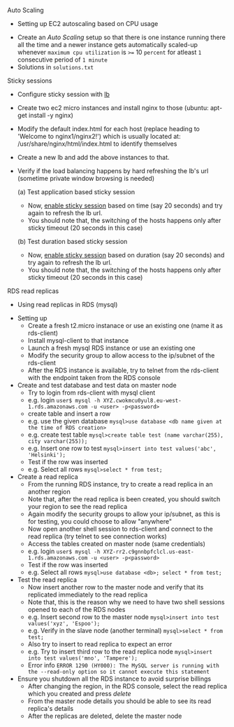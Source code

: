Auto Scaling
* Setting up EC2 autoscaling based on CPU usage
 - Create an _Auto Scaling_ setup so that there is one instance running there all the time and a newer instance gets automatically scaled-up whenever `maximum cpu utilization` is `>=` 10 `percent` for atleast `1` consecutive period of `1 minute`
 - Solutions in `solutions.txt`
 
Sticky sessions
* Configure sticky session with [lb](http://docs.aws.amazon.com/ElasticLoadBalancing/latest/DeveloperGuide/elb-sticky-sessions.html)
 - Create two ec2 micro instances and install nginx to those (ubuntu: apt-get install -y nginx)
 - Modify the default index.html for each host (replace heading to 'Welcome to nginx1/nginx2!') which is usually located at: /usr/share/nginx/html/index.html to identify themselves
 - Create a new lb and add the above instances to that.
 - Verify if the load balancing happens by hard refreshing the lb's url (sometime private window browsing is needed)

     (a) Test application based sticky session
   - Now, [enable sticky session](http://docs.aws.amazon.com/ElasticLoadBalancing/latest/DeveloperGuide/elb-sticky-sessions.html) based on time (say 20 seconds) and try again to refresh the lb url.
    - You should note that, the switching of the hosts happens only after sticky timeout (20 seconds in this case)

     (b) Test duration based sticky session
   - Now, [enable sticky session](http://docs.aws.amazon.com/ElasticLoadBalancing/latest/DeveloperGuide/elb-sticky-sessions.html) based on duration (say 20 seconds) and try again to refresh the lb url.
    - You should note that, the switching of the hosts happens only after sticky timeout (20 seconds in this case)
 
RDS read replicas
* Using read replicas in RDS (mysql)
 - Setting up
   - Create a fresh t2.micro instanace or use an existing one (name it as rds-client)
    - Install mysql-client to that instance
    - Launch a fresh mysql RDS instance or use an existing one
    - Modify the security group to allow access to the ip/subnet of the rds-client
    - After the RDS instance is available, try to telnet from the rds-client with the endpoint taken from the RDS console
 - Create and test database and test data on master node
    - Try to login from rds-client with mysql client
    - e.g. login `user$ mysql -h XYZ.cwokmcu0yul8.eu-west-1.rds.amazonaws.com -u <user> -p<password>`
    - create table and insert a row
    - e.g. use the given database `mysql>use database <db name given at the time of RDS creation>` 
    - e.g. create test table `mysql>create table test (name varchar(255), city varchar(255));`
    - e.g. Insert one row to test `mysql>insert into test values('abc', 'Helsinki');`
    - Test if the row was inserted
    - e.g. Select all rows `mysql>select * from test;`
 - Create a read replica
    - From the running RDS instance, try to create a read replica in an another region 
    - Note that, after the read replica is been created, you should switch your region to see the read replica
    - Again modify the security groups to allow your ip/subnet, as this is for testing, you could choose to allow "anywhere"
    - Now open another shell session to rds-client and connect to the read replica (try telnet to see connection works)
    - Access the tables created on master node (same credentials)
    - e.g. login `user$ mysql -h XYZ-rr2.c9gnnbpfclcl.us-east-1.rds.amazonaws.com -u <user> -p<password>`
    - Test if the row was inserted
    - e.g. Select all rows `mysql>use database <db>; select * from test;`
 - Test the read replica
    - Now insert another row to the master node and verify that its replicated immediately to the read replica
    - Note that, this is the reason why we need to have two shell sessions opened to each of the RDS nodes
    - e.g. Insert second row to the master node `mysql>insert into test values('xyz', 'Espoo');`
    - e.g. Verify in the slave node (another terminal) `mysql>select * from test;`
    - Also try to insert to read replica to expect an error
    - e.g. Try to insert third row to the read replica node `mysql>insert into test values('mno', 'Tampere');`
    - Error info `ERROR 1290 (HY000): The MySQL server is running with the --read-only option so it cannot execute this statement`
 - Ensure you shutdown all the RDS instance to avoid surprise billings
    - After changing the region, in the RDS console, select the read replica which you created and press _delete_ 
    - From the master node details you should be able to see its read replica's details
    - After the replicas are deleted, delete the master node
